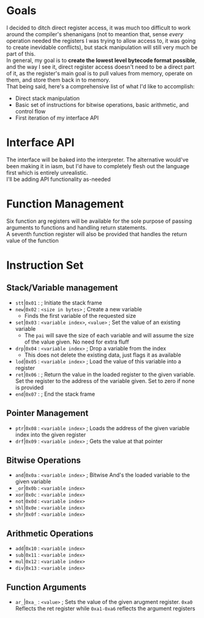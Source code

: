 # Goals
I decided to ditch direct register access, it was much too difficult to work around the compiler's shenanigans (not to meantion that, sense *every* operation needed the registers I was trying to allow access to, it was going to create inevidable conflicts), but stack manipulation will still very much be part of this.  
In general, my goal is to **create the lowest level bytecode format possible**, and the way I see it, direct register access doesn't need to be a direct part of it, as the register's main goal is to pull values from memory, operate on them, and store them back in to memory.  
That being said, here's a comprehensive list of what I'd like to accomplish:
- Direct stack manipulation
- Basic set of instructions for bitwise operations, basic arithmetic, and control flow
- First iteration of my interface API

# Interface API
The interface will be baked into the interpreter. The alternative would've been making it in iasm, but I'd have to completely flesh out the language first which is entirely unrealistic.  
I'll be adding API functionality as-needed

# Function Management
Six function arg registers will be available for the sole purpose of passing arguments to functions and handling return statements.  
A seventh function register will also be provided that handles the return value of the function

# Instruction Set
## Stack/Variable management
- `stt`|`0x01` : ; Initiate the stack frame
- `new`|`0x02` : `<size in bytes>` ; Create a new variable
	- Finds the first variable of the requested size
- `set`|`0x03` : `<variable index>`, `<value>` ; Set the value of an existing variable
  - The `pai` will save the size of each variable and will assume the size of the value given. No need for extra fluff
- `drp`|`0x04` : `<variable index>` ; Drop a variable from the index
  - This does not delete the existing data, just flags it as available
- `lod`|`0x05` : `<variable index>` ; Load the value of this variable into a register
- `ret`|`0x06` : ; Return the value in the loaded register to the given variable. Set the register to the address of the variable given. Set to zero if none is provided
- `end`|`0x07` : ; End the stack frame

## Pointer Management
- `ptr`|`0x08` : `<variable index>` ; Loads the address of the given variable index into the given register
- `drf`|`0x09` : `<variable index>` ; Gets the value at that pointer

## Bitwise Operations
- `and`|`0x0a` : `<variable index>` ; Bitwise And's the loaded variable to the given variable
- `_or`|`0x0b` : `<variable index>`
- `xor`|`0x0c` : `<variable index>`
- `not`|`0x0d` : `<variable index>`
- `shl`|`0x0e` : `<variable index>`
- `shr`|`0x0f` : `<variable index>`

## Arithmetic Operations
- `add`|`0x10` : `<variable index>`
- `sub`|`0x11` : `<variable index>`
- `mul`|`0x12` : `<variable index>`
- `div`|`0x13` : `<variable index>`

## Function Arguments
- `ar_`|`0xa_` : `<value>` ; Sets the value of the given arugment register. `0xa0` Reflects the ret register while `0xa1-0xa6` reflects the argument registers
